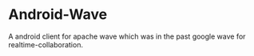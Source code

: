 Android-Wave
============

A android client for apache wave which was in the past google wave for realtime-collaboration.
